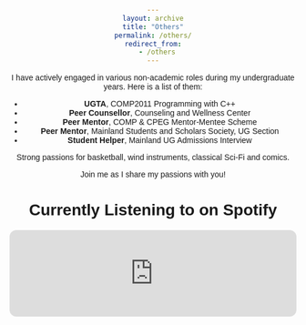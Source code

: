 ```yaml
---
layout: archive
title: "Others"
permalink: /others/
redirect_from:
  - /others
---
```


I have actively engaged in various non-academic roles during my undergraduate years. Here is a list of them:

- **UGTA**, COMP2011 Programming with C++
- **Peer Counsellor**, Counseling and Wellness Center
- **Peer Mentor**, COMP & CPEG Mentor-Mentee Scheme
- **Peer Mentor**, Mainland Students and Scholars Society, UG Section
- **Student Helper**, Mainland UG Admissions Interview

Strong passions for basketball, wind instruments, classical Sci-Fi and comics. 

Join me as I share my passions with you!

<!DOCTYPE html>
<html lang="en">
<head>
    <meta charset="UTF-8">
    <meta name="viewport" content="width=device-width, initial-scale=1.0">
    <title>Currently Listening to on Spotify</title>
    <style>
        body {
            font-family: Arial, sans-serif;
            text-align: center;
            margin-top: 20px;
        }
    </style>
</head>
<body>
    <h1>Currently Listening to on Spotify</h1>
    <!-- Paste the Spotify embed code here -->
    <iframe style="border-radius:12px" src="https://open.spotify.com/embed/track/2dS3q1l9KWQG1oKhrdOlgm?utm_source=generator" width="100%" height="152" frameBorder="0" allowfullscreen="" allow="autoplay; clipboard-write; encrypted-media; fullscreen; picture-in-picture" loading="lazy"></iframe>
</body>
</html>


